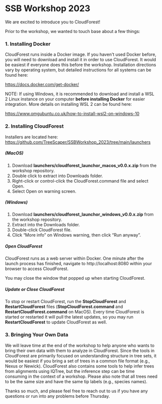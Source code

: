 # SSB Workshop 2023 

We are excited to introduce you to CloudForest!

Prior to the workshop, we wanted to touch base about a few things:

### 1. Installing Docker

CloudForest runs inside a Docker image. If you haven't used Docker before, you will need to download and install it in order to use CloudForest. It would be easiest if everyone does this before the workshop. Installation directions vary by operating system, but detailed instructions for all systems can be found here:

https://docs.docker.com/get-docker/

NOTE: If using Windows, it is recommended to download and install a WSL 2 Linux instance on your computer **before installing Docker** for easier integration. More details on installing WSL 2 can be found here:

https://www.omgubuntu.co.uk/how-to-install-wsl2-on-windows-10

### 2. Installing CloudForest

Installers are located here: https://github.com/TreeScaper/SSBWorkshop_2023/tree/main/launchers

##### (MacOS)
1. Download **launchers/cloudforest_launchor_macos_v0.0.x.zip** from the workshop repository.
2. Double click to extract into Downloads folder.
3. Right-click or control-click the CloudForest.command file and select Open.
4. Select Open on warning screen.

##### (Windows)
1. Download **launchers/cloudforest_launchor_windows_v0.0.x.zip** from the workshop repository.
2. Extract into the Downloads folder.
3. Double-click CloudForest file.
4. Click “More info” on Windows warning, then click “Run anyway”.

##### Open CloudForest
CloudForest runs as a web server within Docker. One minute after the launch process has finished, navigate to http://localhost:8080 within your browser to access CloudForest.

You may close the window that popped up when starting CloudForest.

##### Update or Close CloudForest
To stop or restart CloudForest, run the **StopCloudForest** and **RestartCloudForest** files (**StopCloudForest.command** and **RestartCloudForest.command** on MacOS). Every time CloudForest is started or restarted it will pull the latest updates, so you may run **RestartCloudForest** to update CloudForest as well.

### 3. Bringing Your Own Data
We will leave time at the end of the workshop to help anyone who wants to bring their own data with them to analyze in CloudForest. Since the tools in CloudForest are primarily focused on understanding structure in tree sets, it would be easiest if you bring a set of trees in a common file format (e.g., Nexus or Newick). CloudForest also contains some tools to help infer trees from alignments using IQTree, but the inference step can be time consuming in the context of a workshop. Please also note that all trees need to be the same size and have the same tip labels (e.g., species names).

Thanks so much, and please feel free to reach out to us if you have any questions or run into any problems before Thursday.
